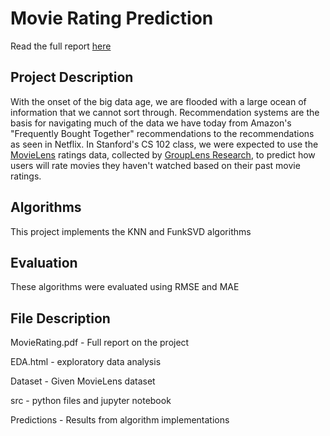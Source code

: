 # Movie Rating Prediction

Read the full report [here](http://dannydhkim.github.io/MovieRating/)

## Project Description

With the onset of the big data age, we are flooded with a large ocean of information that we cannot sort through. Recommendation systems are the basis for navigating much of the data we have today from Amazon's "Frequently Bought Together" recommendations to the recommendations as seen in Netflix. In Stanford's CS 102 class, we were expected to use the [MovieLens](https://movielens.org/) ratings data, collected by [GroupLens Research](https://grouplens.org/datasets/movielens/), to predict how users will rate movies they haven't watched based on their past movie ratings.

## Algorithms

This project implements the KNN and FunkSVD algorithms

## Evaluation

These algorithms were evaluated using RMSE and MAE

## File Description

MovieRating.pdf - Full report on the project

EDA.html - exploratory data analysis

Dataset - Given MovieLens dataset

src - python files and jupyter notebook

Predictions - Results from algorithm implementations
